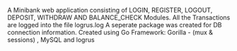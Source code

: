 A Minibank web application consisting of LOGIN, REGISTER, LOGOUT, DEPOSIT, WITHDRAW AND BALANCE_CHECK Modules.
All the Transactions are logged into the file logrus.log
A seperate package was created for DB connection information.
Created using Go Framework: Gorilla - (mux & sessions) , MySQL and logrus
